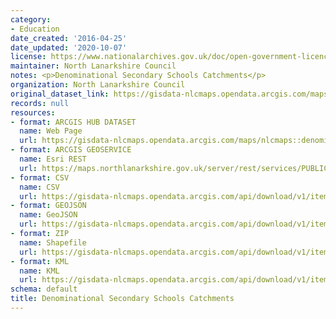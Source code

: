 ```yaml
---
category:
- Education
date_created: '2016-04-25'
date_updated: '2020-10-07'
license: https://www.nationalarchives.gov.uk/doc/open-government-licence/version/3/
maintainer: North Lanarkshire Council
notes: <p>Denominational Secondary Schools Catchments</p>
organization: North Lanarkshire Council
original_dataset_link: https://gisdata-nlcmaps.opendata.arcgis.com/maps/nlcmaps::denominational-secondary-schools-catchments
records: null
resources:
- format: ARCGIS HUB DATASET
  name: Web Page
  url: https://gisdata-nlcmaps.opendata.arcgis.com/maps/nlcmaps::denominational-secondary-schools-catchments
- format: ARCGIS GEOSERVICE
  name: Esri REST
  url: https://maps.northlanarkshire.gov.uk/server/rest/services/PUBLIC/OPEN_DATA_LAYERS/FeatureServer/4
- format: CSV
  name: CSV
  url: https://gisdata-nlcmaps.opendata.arcgis.com/api/download/v1/items/59071aba35bc45978b6c929c90828e00/csv?layers=4
- format: GEOJSON
  name: GeoJSON
  url: https://gisdata-nlcmaps.opendata.arcgis.com/api/download/v1/items/59071aba35bc45978b6c929c90828e00/geojson?layers=4
- format: ZIP
  name: Shapefile
  url: https://gisdata-nlcmaps.opendata.arcgis.com/api/download/v1/items/59071aba35bc45978b6c929c90828e00/shapefile?layers=4
- format: KML
  name: KML
  url: https://gisdata-nlcmaps.opendata.arcgis.com/api/download/v1/items/59071aba35bc45978b6c929c90828e00/kml?layers=4
schema: default
title: Denominational Secondary Schools Catchments
---
```

